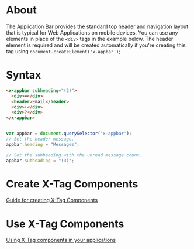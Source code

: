# About

The Application Bar provides the standard top header and navigation layout that is typical for Web Applications on mobile devices.  You can use any elements in place of the ```<div>``` tags in the example below.  The header element is required and will be created automatically if you're creating this tag using ```document.createElement('x-appbar')```;


# Syntax

```html
<x-appbar subheading="(2)">
  <div>=</div>
  <header>Email</header>
  <div>+</div>
  <div>?</div>
</x-appbar>
```
```javascript

var appbar = document.querySelector('x-appbar');
// Set the header message.
appbar.heading = "Messages";

// Set the subheading with the unread message count.
appbar.subheading = "(3)";

```


# Create X-Tag Components

[Guide for creating X-Tag Components](https://github.com/x-tag/core/wiki/Creating-X-Tag-Components)

# Use X-Tag Components

[Using X-Tag components in your applications](https://github.com/x-tag/core/wiki/Using-X-Tag-Components-in-your-application)


